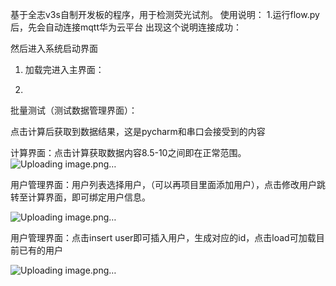 基于全志v3s自制开发板的程序，用于检测荧光试剂。
使用说明：
1.运行flow.py后，先会自动连接mqtt华为云平台
出现这个说明连接成功：

然后进入系统启动界面


1.	加载完进入主界面：

2.	 
批量测试（测试数据管理界面）：
 
点击计算后获取到数据结果，这是pycharm和串口会接受到的内容

 
计算界面：点击计算获取数据内容8.5-10之间即在正常范围。
![Uploading image.png…]()


用户管理界面：用户列表选择用户，（可以再项目里面添加用户），点击修改用户跳转至计算界面，即可绑定用户信息。

 ![Uploading image.png…]()


用户管理界面：点击insert user即可插入用户，生成对应的id，点击load可加载目前已有的用户
 
![Uploading image.png…]()
